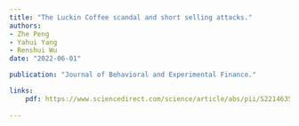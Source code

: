 ```yaml
---
title: "The Luckin Coffee scandal and short selling attacks."
authors:
- Zhe Peng
- Yahui Yang
- Renshui Wu
date: "2022-06-01"

publication: "Journal of Behavioral and Experimental Finance."

links:
    pdf: https://www.sciencedirect.com/science/article/abs/pii/S221463502200003X
    
---
```



